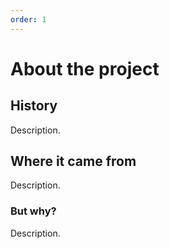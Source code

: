 ```yaml
---
order: 1
---
```


# About the project

## History

Description.

## Where it came from

Description.

### But why?

Description.
